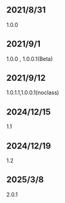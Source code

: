 ## 2021/8/31

1.0.0

## 2021/9/1

1.0.0 , 1.0.0.1(Beta)

## 2021/9/12

1.0.1.1,1.0.0.1(noclass)

## 2024/12/15

1.1

## 2024/12/19

1.2

## 2025/3/8

2.0.1